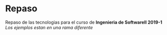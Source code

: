 # Repaso
Repaso de las tecnologias para el curso de **Ingenieria de SoftwareII 2019-1**
*Los ejemplos estan en una rama diferente*
